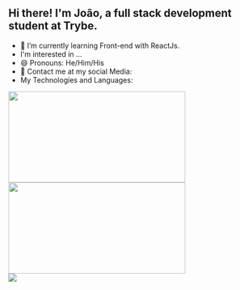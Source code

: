 ## Hi there! I'm João, a full stack development student at Trybe.

- 🌱 I’m currently learning Front-end with ReactJs.
- I'm interested in ...
- 😄 Pronouns: He/Him/His
- 💬 Contact me at my social Media: 
- My Technologies and Languages:

<!--  REDES SOCIAIS
- 👯 I’m looking to collaborate on ...
- 🤔 I’m looking for help with ...
- ⚡ Fun fact: ....
 -->
 
<div>
  <img height="180em" src="https://github-readme-stats.vercel.app/api?username=JoaoHenriqueAlmeida&show_icons=true&theme=tokyonight" width="350"/>
  <img height="180em" src="https://github-readme-stats.vercel.app/api/top-langs/?username=JoaoHenriqueAlmeida&theme=tokyonight" width="350"/>
</div>

<img src="https://visitor-badge.glitch.me/badge?page_id=JoaoHenriqueAlmeidapage.id" style="text-align: center"/>

